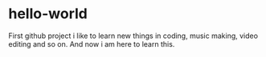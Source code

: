 # hello-world
First github project
i like to learn new things in coding, music making, video editing and so on.
And now i am here to learn this.
